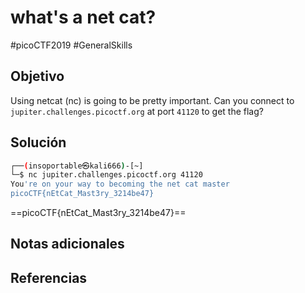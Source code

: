 # what's a net cat?
#picoCTF2019 #GeneralSkills 
## Objetivo
Using netcat (nc) is going to be pretty important. Can you connect to `jupiter.challenges.picoctf.org` at port `41120` to get the flag?
## Solución
```bash
┌──(insoportable㉿kali666)-[~]
└─$ nc jupiter.challenges.picoctf.org 41120   
You're on your way to becoming the net cat master
picoCTF{nEtCat_Mast3ry_3214be47}

```

==picoCTF{nEtCat_Mast3ry_3214be47}==
## Notas adicionales

## Referencias